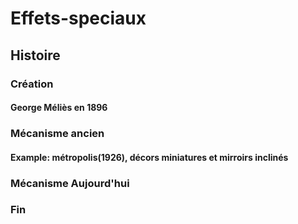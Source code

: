 # Effets-speciaux
## Histoire
### Création
#### George Méliès en 1896
### Mécanisme ancien
#### Example: métropolis(1926), décors miniatures et mirroirs inclinés
### Mécanisme Aujourd'hui
### Fin
